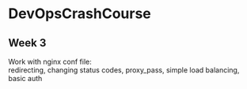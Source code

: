 # DevOpsCrashCourse
## Week 3  
Work with nginx conf file:  
redirecting, changing status codes, proxy_pass, simple load balancing, basic auth
